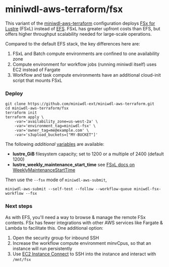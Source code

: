 # miniwdl-aws-terraform/fsx

This variant of the [miniwdl-aws-terraform](https://github.com/miniwdl-ext/miniwdl-aws-terraform) configuration deploys [FSx for Lustre](https://aws.amazon.com/fsx/lustre/) (FSxL) instead of [EFS](https://aws.amazon.com/efs/). FSxL has greater upfront costs than EFS, but offers higher throughput scalability needed for large-scale operations.

Compared to the default EFS stack, the key differences here are:

1. FSxL and Batch compute environments are confined to one availability zone
2. Compute environment for workflow jobs (running miniwdl itself) uses EC2 instead of Fargate
3. Workflow and task compute environments have an additional cloud-init script that mounts FSxL

### Deploy

```
git clone https://github.com/miniwdl-ext/miniwdl-aws-terraform.git
cd miniwdl-aws-terraform/fsx
terraform init
terraform apply \
    -var='availability_zone=us-west-2a' \
    -var='environment_tag=miniwdl-fsx' \
    -var='owner_tag=me@example.com' \
    -var='s3upload_buckets=["MY-BUCKET"]'
```

The following *additional* [variables](variables.tf) are available:

* **lustre_GiB** filesystem capacity; set to 1200 or a multiple of 2400 (default 1200)
* **lustre_weekly_maintenance_start_time** see [FSxL docs on WeeklyMaintenanceStartTime](https://docs.aws.amazon.com/fsx/latest/APIReference/API_UpdateFileSystemLustreConfiguration.html)

Then use the `--fsx` mode of `miniwdl-aws-submit`,

```
miniwdl-aws-submit --self-test --follow --workflow-queue miniwdl-fsx-workflow --fsx
```

### Next steps

As with EFS, you'll need a way to browse & manage the remote FSx contents. FSx has fewer integrations with other AWS services like Fargate & Lambda to facilitate this. One additional option:

1. Open the security group for inbound SSH
2. Increase the workflow compute environment minvCpus, so that an instance will run persistently
3. Use [EC2 Instance Connect](https://docs.aws.amazon.com/AWSEC2/latest/UserGuide/ec2-instance-connect-methods.html#connect-options) to SSH into the instance and interact with `/mnt/fsx`

